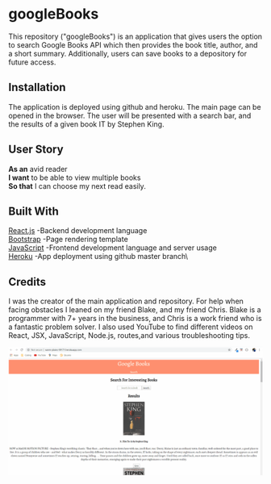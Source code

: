 # googleBooks
This repository ("googleBooks") is an application that gives users the option to search Google Books API which then provides the book title, author, and a short summary. Additionally, users can save books to a depository for future access. 


## Installation

The application is deployed using github and heroku. The main page can be opened in the browser. The user will be presented with a search bar, and the results of a given book IT by Stephen King. 

## User Story
**As an** avid reader\
**I want** to be able to view multiple books\
**So that** I can choose my next read easily.

## Built With
[React.js](https://reactjs.org/docs/getting-started.html) -Backend development language\
[Bootstrap](https://getbootstrap.com/docs/4.1/getting-started/introduction/) -Page rendering template\
[JavaScript](https://developer.mozilla.org/en-US/docs/Web/JavaScript) -Frontend development language and server usage\
[Heroku](https://devcenter.heroku.com/categories/reference) -App deployment using github master branch\

## Credits

I was the creator of the main application and repository. For help when facing obstacles I leaned on my friend Blake, and my friend Chris. Blake is a programmer with 7+ years in the business, and Chris is a work friend who is a fantastic problem solver. I also used YouTube to find different videos on React, JSX, JavaScript, Node.js, routes,and various troubleshooting tips.

![](bookWorking.gif)